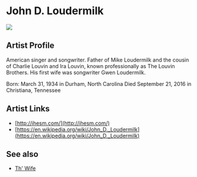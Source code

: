 # John D. Loudermilk

![](../../asssets/artists/John_D_Loudermilk.png)

## Artist Profile

American singer and songwriter. 
Father of Mike Loudermilk and the cousin of Charlie Louvin and Ira Louvin, 
known professionally as The Louvin Brothers. His first wife was songwriter Gwen Loudermilk. 

Born: March 31, 1934 in Durham, North Carolina 
Died September 21, 2016 in Christiana, Tennessee

## Artist Links

- [http://ihesm.com/](http://ihesm.com/)
- [https://en.wikipedia.org/wiki/John_D._Loudermilk](https://en.wikipedia.org/wiki/John_D._Loudermilk)


## See also

- [Th' Wife](John_D_Loudermilk-Th_Wife.md)

